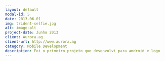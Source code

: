 ```yaml
---
layout: default
modal-id: 5
date: 2013-06-01
img: trident-selfie.jpg
alt: image-alt
project-date: Junho 2013
client: Aurora.ag
client-url: http://www.aurora.ag
category: Mobile Development
description: Foi o primeiro projeto que desenvolvi para android e logo de cara tive um grande desafio, que foi a implementação nativa da Câmera em um <b>fragment</b> utilizando sua API. Para solucionar esse caso tive que criar uma camada controladora que era responsável pela chamada das funcionalidades da API e outra camada que era responsável pela visualização transmitida pelo buffer da câmera. Também tive que trabalhar com a SDK do Facebook para viabilizar a funcionalidade de publicação na timeline do usuário.
---
```

